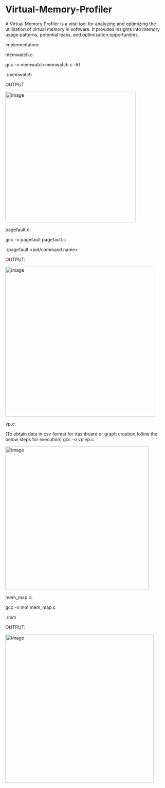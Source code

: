 # Virtual-Memory-Profiler
A Virtual Memory Profiler is a vital tool for analyzing and optimizing the utilization of virtual memory in software. It provides insights into memory usage patterns, potential leaks, and optimization opportunities. ​

Implementation:

memwatch.c:

gcc -o memwatch memwatch.c -lrt

./memwatch

OUTPUT

<img width="406" alt="image" src="https://github.com/Shreyashwini-R/Virtual-Memory-Profiler/assets/140644713/231ac4b9-d8a8-44d9-be91-22502a4bc83f">



pagefault.c:

gcc -o pagefault pagefault.c

./pagefault <pid/command name>

OUTPUT:

<img width="466" alt="image" src="https://github.com/Shreyashwini-R/Virtual-Memory-Profiler/assets/140644713/1a2ed574-60d8-4eec-9723-c2db9a706697">



vp.c:

(To obtain data in csv format for dashboard or graph creation,follow the below steps for execution)
gcc -o vp vp.c


<img width="446" alt="image" src="https://github.com/Shreyashwini-R/Virtual-Memory-Profiler/assets/140644713/075d0937-0510-47c7-af74-ca15a8288e4c">


mem_map.c:

gcc -o mm mem_map.c

./mm

OUTPUT:

<img width="461" alt="image" src="https://github.com/Shreyashwini-R/Virtual-Memory-Profiler/assets/140644713/e2bb3121-2365-421a-8728-cdb7a9716538">




